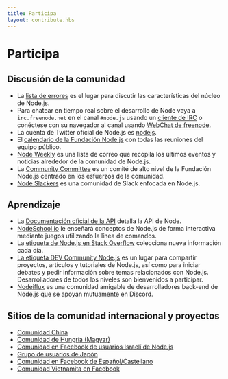 ```yaml
---
title: Participa
layout: contribute.hbs
---
```


# Participa

## Discusión de la comunidad

* La [lista de errores](https://github.com/nodejs/node/issues) es el lugar para discutir las características del núcleo de Node.js.
* Para chatear en tiempo real sobre el desarrollo de Node vaya a `irc.freenode.net` en el canal `#node.js` usando un [cliente de IRC](https://es.wikipedia.org/wiki/Anexo:Clientes_IRC) o conéctese con su navegador al canal usando [WebChat de freenode](https://webchat.freenode.net/#node.js).
* La cuenta de Twitter oficial de Node.js es [nodejs](https://twitter.com/nodejs).
* El [calendario de la Fundación Node.js](https://nodejs.org/calendar) con todas las reuniones del equipo público.
* [Node Weekly](https://nodeweekly.com/) es una lista de correo que recopila los últimos eventos y noticias alrededor de la comunidad de Node.js.
* La [Community Committee](https://github.com/nodejs/community-committee) es un comité de alto nivel de la Fundación Node.js centrado en los esfuerzos de la comunidad.
* [Node Slackers](https://www.nodeslackers.com/) es una comunidad de Slack enfocada en Node.js.

## Aprendizaje

* La [Documentación oficial de la API](https://nodejs.org/api/) detalla la API de Node.
* [NodeSchool.io](https://nodeschool.io/) le enseñará conceptos de Node.js de forma interactiva mediante juegos utilizando la línea de comandos.
* La [etiqueta de Node.js en Stack Overflow](https://stackoverflow.com/questions/tagged/node.js) colecciona nueva información cada día.
* [La etiqueta DEV Community Node.js](https://dev.to/t/node) es un lugar para compartir proyectos, artículos y tutoriales de Node.js, así como para iniciar debates y pedir información sobre temas relacionados con Node.js. Desarrolladores de todos los niveles son bienvenidos a participar.
* [Nodeiflux](https://discordapp.com/invite/vUsrbjd) es una comunidad amigable de desarrolladores back-end de Node.js que se apoyan mutuamente en Discord.

## Sitios de la comunidad internacional y proyectos

* [Comunidad China](https://cnodejs.org/)
* [Comunidad de Hungría (Magyar)](https://nodehun.blogspot.com/)
* [Comunidad en Facebook de usuarios Israelí de Node.js](https://www.facebook.com/groups/node.il/)
* [Grupo de usuarios de Japón](https://nodejs.jp/)
* [Comunidad en Facebook de Español/Castellano](https://www.facebook.com/groups/node.es/)
* [Comunidad Vietnamita en Facebook](https://www.facebook.com/nodejs.vn/)
